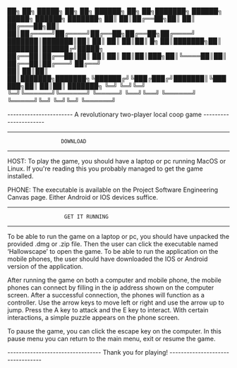 ██╗  ██╗ █████╗ ██╗     ██╗      ██████╗ ██╗    ██╗███████╗ ██████╗ █████╗ ██████╗ ███████╗
██║  ██║██╔══██╗██║     ██║     ██╔═══██╗██║    ██║██╔════╝██╔════╝██╔══██╗██╔══██╗██╔════╝
███████║███████║██║     ██║     ██║   ██║██║ █╗ ██║███████╗██║     ███████║██████╔╝█████╗  
██╔══██║██╔══██║██║     ██║     ██║   ██║██║███╗██║╚════██║██║     ██╔══██║██╔═══╝ ██╔══╝  
██║  ██║██║  ██║███████╗███████╗╚██████╔╝╚███╔███╔╝███████║╚██████╗██║  ██║██║     ███████╗
╚═╝  ╚═╝╚═╝  ╚═╝╚══════╝╚══════╝ ╚═════╝  ╚══╝╚══╝ ╚══════╝ ╚═════╝╚═╝  ╚═╝╚═╝     ╚══════╝

----------------------- A revolutionary two-player local coop game ----------------------


-----------------------------------------------------------------------------------------
	   				 DOWNLOAD
-----------------------------------------------------------------------------------------

HOST: To play the game, you should have a laptop or pc running MacOS or Linux. If you're 
reading this you probably managed to get the game installed.

PHONE: The executable is available on the Project Software Engineering Canvas page.
Either Android or IOS devices suffice.



-----------------------------------------------------------------------------------------
				      GET IT RUNNING
-----------------------------------------------------------------------------------------

To be able to run the game on a laptop or pc, you should have unpacked the provided .dmg
or .zip file. Then the user can click the executable named ‘Hallowscape’ to open the game.
To be able to run the application on the mobile phones, the user should have downloaded
the IOS or Android version of the application.



After running the game on both a computer and mobile phone, the mobile phones can connect
by filling in the ip address shown on the computer screen. After a successful connection,
the phones will function as a controller. Use the arrow keys to move left or right and 
use the arrow up to jump. Press the A key to attack and the E key to interact. With 
certain interactions, a simple puzzle appears on the phone screen. 


To pause the game, you can click the escape key on the computer. In this pause menu you
can return to the main menu, exit or resume the game.



--------------------------------- Thank you for playing! ---------------------------------

